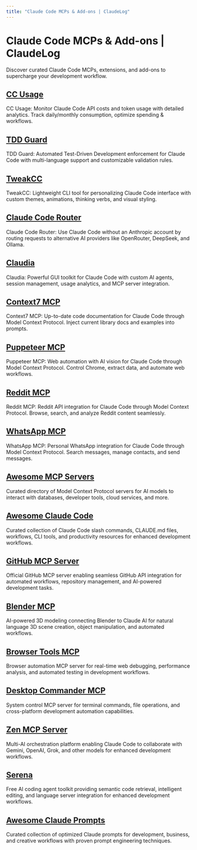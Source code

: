 ```yaml
---
title: "Claude Code MCPs & Add-ons | ClaudeLog"
---
```


# Claude Code MCPs & Add-ons | ClaudeLog

Discover curated Claude Code MCPs, extensions, and add-ons to supercharge your development workflow.

## [CC Usage](/claude-code-mcps-cc-usage.html)

CC Usage: Monitor Claude Code API costs and token usage with detailed analytics. Track daily/monthly consumption, optimize spending & workflows.

## [TDD Guard](/claude-code-mcps-tdd-guard.html)

TDD Guard: Automated Test-Driven Development enforcement for Claude Code with multi-language support and customizable validation rules.

## [TweakCC](/claude-code-mcps-tweakcc.html)

TweakCC: Lightweight CLI tool for personalizing Claude Code interface with custom themes, animations, thinking verbs, and visual styling.

## [Claude Code Router](/claude-code-mcps-claude-code-router.html)

Claude Code Router: Use Claude Code without an Anthropic account by routing requests to alternative AI providers like OpenRouter, DeepSeek, and Ollama.

## [Claudia](/claude-code-mcps-claudia.html)

Claudia: Powerful GUI toolkit for Claude Code with custom AI agents, session management, usage analytics, and MCP server integration.

## [Context7 MCP](/claude-code-mcps-context7-mcp.html)

Context7 MCP: Up-to-date code documentation for Claude Code through Model Context Protocol. Inject current library docs and examples into prompts.

## [Puppeteer MCP](/claude-code-mcps-puppeteer-mcp.html)

Puppeteer MCP: Web automation with AI vision for Claude Code through Model Context Protocol. Control Chrome, extract data, and automate web workflows.

## [Reddit MCP](/claude-code-mcps-reddit-mcp.html)

Reddit MCP: Reddit API integration for Claude Code through Model Context Protocol. Browse, search, and analyze Reddit content seamlessly.

## [WhatsApp MCP](/claude-code-mcps-whatsapp-mcp.html)

WhatsApp MCP: Personal WhatsApp integration for Claude Code through Model Context Protocol. Search messages, manage contacts, and send messages.

## [Awesome MCP Servers](/claude-code-mcps-awesome-mcp-servers.html)

Curated directory of Model Context Protocol servers for AI models to interact with databases, developer tools, cloud services, and more.

## [Awesome Claude Code](/claude-code-mcps-awesome-claude-code.html)

Curated collection of Claude Code slash commands, CLAUDE.md files, workflows, CLI tools, and productivity resources for enhanced development workflows.

## [GitHub MCP Server](/claude-code-mcps-github-mcp-server.html)

Official GitHub MCP server enabling seamless GitHub API integration for automated workflows, repository management, and AI-powered development tasks.

## [Blender MCP](/claude-code-mcps-blender-mcp.html)

AI-powered 3D modeling connecting Blender to Claude AI for natural language 3D scene creation, object manipulation, and automated workflows.

## [Browser Tools MCP](/claude-code-mcps-browser-tools-mcp.html)

Browser automation MCP server for real-time web debugging, performance analysis, and automated testing in development workflows.

## [Desktop Commander MCP](/claude-code-mcps-desktop-commander-mcp.html)

System control MCP server for terminal commands, file operations, and cross-platform development automation capabilities.

## [Zen MCP Server](/claude-code-mcps-zen-mcp-server.html)

Multi-AI orchestration platform enabling Claude Code to collaborate with Gemini, OpenAI, Grok, and other models for enhanced development workflows.

## [Serena](/claude-code-mcps-serena.html)

Free AI coding agent toolkit providing semantic code retrieval, intelligent editing, and language server integration for enhanced development workflows.

## [Awesome Claude Prompts](/claude-code-mcps-awesome-claude-prompts.html)

Curated collection of optimized Claude prompts for development, business, and creative workflows with proven prompt engineering techniques.